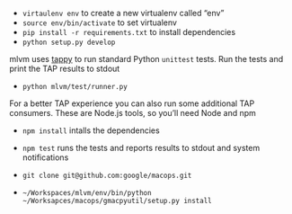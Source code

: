 * `virtaulenv env` to create a new virtualenv called “env”
* `source env/bin/activate` to set virtualenv
* `pip install -r requirements.txt` to install dependencies
* `python setup.py develop`


mlvm uses [tappy](http://tappy.readthedocs.io/) to run standard Python `unittest` tests. Run the tests and print the TAP results to stdout

* `python mlvm/test/runner.py`

For a better TAP experience you can also run some additional TAP consumers. These are Node.js tools, so you’ll need Node and npm

* `npm install` intalls the dependencies
* `npm test` runs the tests and reports results to stdout and system notifications

* `git clone git@github.com:google/macops.git`
* `~/Workspaces/mlvm/env/bin/python ~/Worksapces/macops/gmacpyutil/setup.py install`
